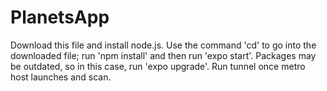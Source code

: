 # PlanetsApp
Download this file and install node.js. Use the command 'cd' to go into the downloaded file; run 'npm install' and then run 'expo start'. Packages may be outdated, so in this case, run 'expo upgrade'. Run tunnel once metro host launches and scan.
